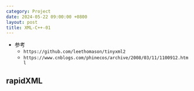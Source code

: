 ```yaml
---
category: Project
date: 2024-05-22 09:00:00 +0800
layout: post
title: XML-C++-01
---
```


+ 参考
  + `https://github.com/leethomason/tinyxml2`
  + `https://www.cnblogs.com/phinecos/archive/2008/03/11/1100912.html`

## rapidXML